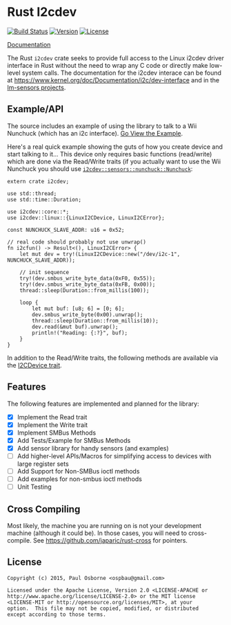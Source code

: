 Rust I2cdev
===========

[![Build Status](https://travis-ci.org/rust-embedded/rust-i2cdev.svg?branch=master)](https://travis-ci.org/rust-embedded/rust-i2cdev)
[![Version](https://img.shields.io/crates/v/i2cdev.svg)](https://crates.io/crates/i2cdev)
[![License](https://img.shields.io/crates/l/i2cdev.svg)](https://github.com/rust-embedded/rust-i2cdev/blob/master/README.md#license)

[Documentation](https://rust-embedded.github.io/rust-i2cdev)

The Rust `i2cdev` crate seeks to provide full access to the Linux i2cdev
driver interface in Rust without the need to wrap any C code or directly make
low-level system calls.  The documentation for the i2cdev interace can
be found at https://www.kernel.org/doc/Documentation/i2c/dev-interface and
in the [lm-sensors projects](http://www.lm-sensors.org/).

Example/API
-----------

The source includes an example of using the library to talk to a Wii
Nunchuck (which has an i2c interface).
[Go View the Example](https://github.com/rust-embedded/rust-i2cdev/blob/master/examples/nunchuck.rs).

Here's a real quick example showing the guts of how you create
device and start talking to it...  This device only requires basic
functions (read/write) which are done via the Read/Write traits (if
you actually want to use the Wii Nunchuck you should use
[`i2cdev::sensors::nunchuck::Nunchuck`][nunchuck]:

```rust,no_run
extern crate i2cdev;

use std::thread;
use std::time::Duration;

use i2cdev::core::*;
use i2cdev::linux::{LinuxI2CDevice, LinuxI2CError};

const NUNCHUCK_SLAVE_ADDR: u16 = 0x52;

// real code should probably not use unwrap()
fn i2cfun() -> Result<(), LinuxI2CError> {
    let mut dev = try!(LinuxI2CDevice::new("/dev/i2c-1", NUNCHUCK_SLAVE_ADDR));

    // init sequence
    try!(dev.smbus_write_byte_data(0xF0, 0x55));
    try!(dev.smbus_write_byte_data(0xFB, 0x00));
    thread::sleep(Duration::from_millis(100));

    loop {
        let mut buf: [u8; 6] = [0; 6];
        dev.smbus_write_byte(0x00).unwrap();
        thread::sleep(Duration::from_millis(10));
        dev.read(&mut buf).unwrap();
        println!("Reading: {:?}", buf);
    }
}
```

In addition to the Read/Write traits, the following methods are
available via the [I2CDevice trait](https://rust-embedded.github.io/rust-i2cdev/i2cdev/core/trait.I2CDevice.html).

[nunchuck]: http://rust-embedded.github.io/rust-i2cdev/i2cdev/sensors/nunchuck/struct.Nunchuck.html

Features
--------

The following features are implemented and planned for the library:

- [x] Implement the Read trait
- [x] Implement the Write trait
- [x] Implement SMBus Methods
- [x] Add Tests/Example for SMBus Methods
- [x] Add sensor library for handy sensors (and examples)
- [ ] Add higher-level APIs/Macros for simplifying access to devices
      with large register sets
- [ ] Add Support for Non-SMBus ioctl methods
- [ ] Add examples for non-smbus ioctl methods
- [ ] Unit Testing

Cross Compiling
---------------

Most likely, the machine you are running on is not your development
machine (although it could be).  In those cases, you will need to
cross-compile.  See https://github.com/japaric/rust-cross for pointers.

License
-------

```
Copyright (c) 2015, Paul Osborne <ospbau@gmail.com>

Licensed under the Apache License, Version 2.0 <LICENSE-APACHE or
http://www.apache.org/license/LICENSE-2.0> or the MIT license
<LICENSE-MIT or http://opensource.org/licenses/MIT>, at your
option.  This file may not be copied, modified, or distributed
except according to those terms.
```

